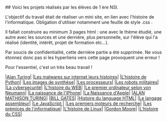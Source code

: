 
## Voici les projets réalisés par les élèves de 1 ère NSI.

L'objectif du travail était de réaliser un mini site, en lien avec l'histoire de l'informatique. Obligation d'utiliser notamment une feuille de style .css .

Il fallait construire au minimum 3 pages html : une avec le thème étudié, une autre avec les sources et une dernière, plus personnelle, sur l'élève qui l'a réalisé (identité, intérêt, projet de formation etc...).

Par soucis de confidentialité, cette dernière partie a été supprimée. Ne vous étonnez donc pas si les hyperliens vers cette page provoquent une erreur !

Pour l'essentiel, c'est un très beau travail !


|[Alan Turing](MH/index.html)|
|[Les malwares sur internet leurs histoires](AB/index.html)|
|[L'histoire de Python](AM/index.html)|
|[Les images de synthèse](AXH/index.html)|
|[Les processeurs](CB/index.html)|
|[Les robots militaires](CW/index.html)|
|[La cybersecurité](EP/index.html)|
|[L'histoire du WEB](JK/index.html)|
|[Le premier ordinateur selon von Neumann](LD/index.html)|
|[La naissance de l'iPhone](MD/index.html)|
|[La Naissance d'Apple](MG/index.html)|
|[ALAN MATHISON TURING](MH/index.html)|
|[BILL GATES](ML.index1.html)|
|[Histoire du language HTML](PP/index.html)|
|[Le langage assembleur](PT/index.html)|
|[Le JavaScript ](RP/index.html)|
|[Les premiers moteurs de recherche](RV/index.html)|
|[Les prémices de l'informatique](TP/index.html)|
|[L'histoire de Linux](VM/index.html)|
|[Gordon Moore](PT/index.html)|
|[L'histoire du CSS](YL/index.html)|
